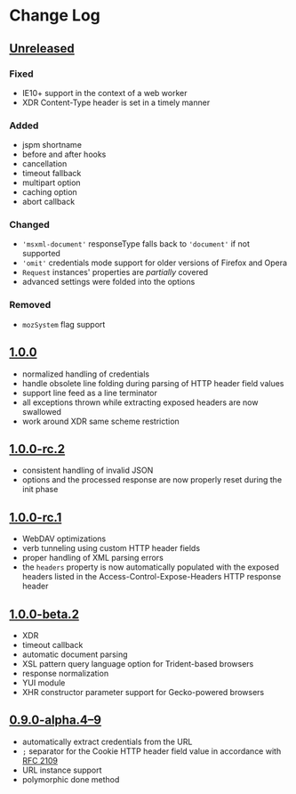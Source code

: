 # Change Log

## [Unreleased][6]

### Fixed
* IE10+ support in the context of a web worker
* XDR Content-Type header is set in a timely manner

### Added
* jspm shortname
* before and after hooks
* cancellation
* timeout fallback
* multipart option
* caching option
* abort callback

### Changed
* `'msxml-document'` responseType falls back to `'document'` if not supported
* `'omit'` credentials mode support for older versions of Firefox and Opera
* `Request` instances' properties are _partially_ covered
* advanced settings were folded into the options

### Removed
* `mozSystem` flag support

## [1.0.0][5]
* normalized handling of credentials
* handle obsolete line folding during parsing of HTTP header field values
* support line feed as a line terminator
* all exceptions thrown while extracting exposed headers are now swallowed
* work around XDR same scheme restriction

## [1.0.0-rc.2][4]
* consistent handling of invalid JSON
* options and the processed response are now properly reset during the init phase

## [1.0.0-rc.1][3]
* WebDAV optimizations
* verb tunneling using custom HTTP header fields
* proper handling of XML parsing errors
* the `headers` property is now automatically populated with the exposed headers listed in the Access-Control-Expose-Headers HTTP response header

## [1.0.0-beta.2][2]
* XDR
* timeout callback
* automatic document parsing
* XSL pattern query language option for Trident-based browsers
* response normalization
* YUI module
* XHR constructor parameter support for Gecko-powered browsers

## [0.9.0-alpha.4–9][1]
* automatically extract credentials from the URL
* `;` separator for the Cookie HTTP header field value in accordance with [RFC 2109](https://www.ietf.org/rfc/rfc2109.txt)
* URL instance support
* polymorphic done method

[1]: https://github.com/Mouvedia/cb-fetch/compare/b15a26f...d5c09ea
[2]: https://github.com/Mouvedia/cb-fetch/compare/d5c09ea...1.0.0-beta.2
[3]: https://github.com/Mouvedia/cb-fetch/compare/1.0.0-beta.2...1.0.0-rc.1
[4]: https://github.com/Mouvedia/cb-fetch/compare/1.0.0-rc.1...1.0.0-rc.2
[5]: https://github.com/Mouvedia/cb-fetch/compare/1.0.0-rc.2...1.0.0?w=true
[6]: https://github.com/Mouvedia/cb-fetch/compare/1.0.0...HEAD